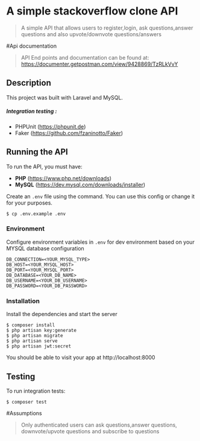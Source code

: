 

# A simple stackoverflow clone API 
> A simple API  that allows users to register,login, ask questions,answer questions and also upvote/downvote questions/answers

#Api documentation
>API End points and documentation can be found at: https://documenter.getpostman.com/view/9428869/TzRLkVvY  

## Description
This project was built with Laravel and MySQL.

##### Integration testing :
- PHPUnit (https://phpunit.de)
- Faker (https://github.com/fzaninotto/Faker)

## Running the API
To run the API, you must have:
- **PHP** (https://www.php.net/downloads)
- **MySQL** (https://dev.mysql.com/downloads/installer)

Create an `.env` file using the command. You can use this config or change it for your purposes.

```console
$ cp .env.example .env
```

### Environment
Configure environment variables in `.env` for dev environment based on your MYSQL database configuration

```  
DB_CONNECTION=<YOUR_MYSQL_TYPE>
DB_HOST=<YOUR_MYSQL_HOST>
DB_PORT=<YOUR_MYSQL_PORT>
DB_DATABASE=<YOUR_DB_NAME>
DB_USERNAME=<YOUR_DB_USERNAME>
DB_PASSWORD=<YOUR_DB_PASSWORD>
```

### Installation
Install the dependencies and start the server

```console
$ composer install
$ php artisan key:generate
$ php artisan migrate
$ php artisan serve
$ php artisan jwt:secret
```

You should be able to visit your app at http://localhost:8000

## Testing
To run integration tests:
```console
$ composer test
```
#Assumptions
>Only authenticated users can ask questions,answer questions, downvote/upvote questions and subscribe to questions
